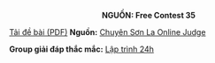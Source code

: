 **<center>NGUỒN: Free Contest 35</center>**

[Tải đề bài (PDF)](/statements/2207/RATIONAL.pdf)
**Nguồn:** [Chuyên Sơn La Online Judge](http://csloj.ddns.net/)

**Group giải đáp thắc mắc:** [Lập trình 24h](https://www.facebook.com/groups/1386904321519984)